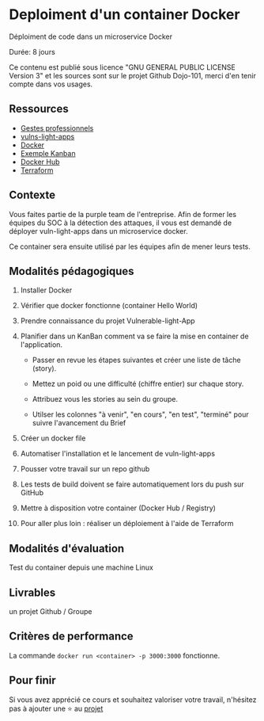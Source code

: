 # Deploiment d'un container Docker

Déploiment de code dans un microservice Docker

Durée: 8 jours

Ce contenu est publié sous licence "GNU GENERAL PUBLIC LICENSE Version 3" et les sources sont sur le projet Github Dojo-101, merci d'en tenir compte dans vos usages.

## Ressources

* [Gestes professionnels](https://github.com/Aif4thah/Dojo-101)
* [vulns-light-apps](https://github.com/Aif4thah/VulnerableLightApp)
* [Docker](https://www.docker.com/)
* [Exemple Kanban](https://www.jetbrains.com/fr-fr/youtrack/)
* [Docker Hub](https://hub.docker.com/)
* [Terraform](https://www.terraform.io/)



## Contexte

Vous faites partie de la purple team de l'entreprise. Afin de former les équipes du SOC à la détection des attaques, il vous est demandé de déployer vuln-light-apps dans un microservice docker.

Ce container sera ensuite utilisé par les équipes afin de mener leurs tests.


## Modalités pédagogiques

1. Installer Docker

2. Vérifier que docker fonctionne (container Hello World)

3. Prendre connaissance du projet Vulnerable-light-App

4. Planifier dans un KanBan comment va se faire la mise en container de l'application.

    * Passer en revue les étapes suivantes et créer une liste de tâche (story).

    * Mettez un poid ou une difficulté (chiffre entier) sur chaque story.

    * Attribuez vous les stories au sein du groupe.

    * Utilser les colonnes "à venir", "en cours", "en test", "terminé" pour suivre l'avancement du Brief

5. Créer un docker file

6. Automatiser l'installation et le lancement de vuln-light-apps

7. Pousser votre travail sur un repo github

8. Les tests de build doivent se faire automatiquement lors du push sur GitHub

9. Mettre à disposition votre container (Docker Hub / Registry)

10. Pour aller plus loin : réaliser un déploiement à l'aide de Terraform

## Modalités d'évaluation

Test du container depuis une machine Linux


## Livrables

un projet Github / Groupe


## Critères de performance

La commande `docker run <container> -p 3000:3000` fonctionne.


## Pour finir

Si vous avez apprécié ce cours et souhaitez valoriser votre travail, n'hésitez pas à ajouter une ⭐ au [projet](https://github.com/Aif4thah/Dojo-101)
